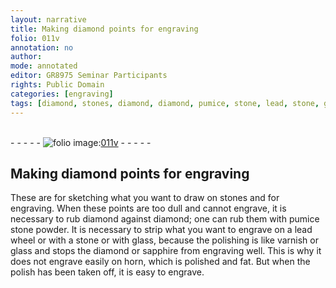 ```yaml
---
layout: narrative
title: Making diamond points for engraving
folio: 011v
annotation: no
author:
mode: annotated
editor: GR8975 Seminar Participants
rights: Public Domain
categories: [engraving]
tags: [diamond, stones, diamond, diamond, pumice, stone, lead, stone, glass, varnish, glass, diamond, sapphire, horn]
---
```


 <br/>- - - - - <a href="http://gallica.bnf.fr/ark:/12148/btv1b10500001g/f28.image"><img src="../assets/photo-icon.png" alt="folio image: " style="display:inline-block; margin-bottom:-3px;"/>011v</a> - - - - - <br/> 
## Making <span class="tool"><span class="material">diamond</span> points</span> for engraving

 
 <span class="activity"></span>  These are for sketching what you want to draw on <span class="material">stones</span> and for engraving. When these points are too dull and cannot engrave, it is necessary to rub <span class="material">diamond</span> against <span class="material">diamond</span>; one can rub them with <span class="material_format"><span class="material">pumice stone</span> powder</span>. It is necessary to strip what you want to engrave on a <span class="tool"><span class="material">lead</span> wheel</span> or with a <span class="material">stone</span> or with <span class="material">glass</span>, because the polishing is like <span class="material">varnish</span> or <span class="material">glass</span> and stops the <span class="material">diamond</span> or <span class="material">sapphire</span> from engraving well. This is why it does not engrave easily on <span class="material">horn</span>, which is polished and fat. But when the polish has been taken off, it is easy to engrave.
 